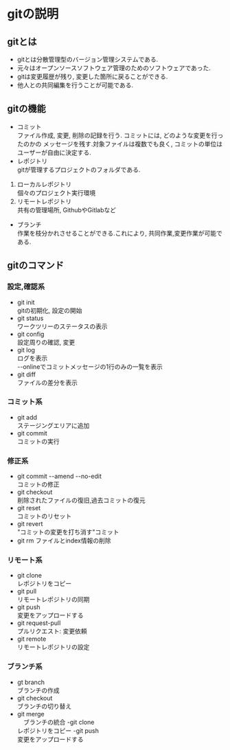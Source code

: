 # gitの説明

## gitとは
- gitとは分散管理型のバージョン管理システムである.
- 元々はオープンソースソフトウェア管理のためのソフトウェアであった.
- gitは変更履歴が残り, 変更した箇所に戻ることができる.
- 他人との共同編集を行うことが可能である. 

## gitの機能
- コミット<br>
  ファイル作成, 変更, 削除の記録を行う. コミットには, どのような変更を行ったのかの
  メッセージを残す.対象ファイルは複数でも良く, コミットの単位はユーザーが自由に決定する.
- レポジトリ<br>
  gitが管理するプロジェクトのフォルダである.
1. ローカルレポジトリ<br>
  個々のプロジェクト実行環境
2. リモートレポジトリ<br>
  共有の管理場所, GithubやGitlabなど
- ブランチ<br>
  作業を枝分かれさせることができる.これにより, 共同作業,変更作業が可能である.



## gitのコマンド

### 設定,確認系
- git init<br>
  gitの初期化, 設定の開始
- git status<br>
  ワークツリーのステータスの表示
- git config<br>
  設定周りの確認, 変更
- git log<br>
  ログを表示<br>
  --onlineでコミットメッセージの1行のみの一覧を表示
- git diff<br>
  ファイルの差分を表示

### コミット系
- git add<br>
  ステージングエリアに追加
- git commit<br>
  コミットの実行

### 修正系
- git commit --amend --no-edit<br>
  コミットの修正
- git checkout<br>
  削除されたファイルの復旧,過去コミットの復元
- git reset<br>
  コミットのリセット
- git revert<br>
  "コミットの変更を打ち消す"コミット
- git rm
  ファイルとindex情報の削除


### リモート系
- git clone<br>
  レポジトリをコピー
- git pull<br>
  リモートレポジトリの同期
- git push<br>
  変更をアップロードする
- git request-pull<br>
  プルリクエスト: 変更依頼
- git remote<br>
  リモートレポジトリの設定

### ブランチ系
- gt branch<br>
  ブランチの作成
- git checkout<br>
  ブランチの切り替え
- git merge<br>
　ブランチの統合
-git clone <br>
  レポジトリをコピー
-git push<br>
  変更をアップロードする

  
